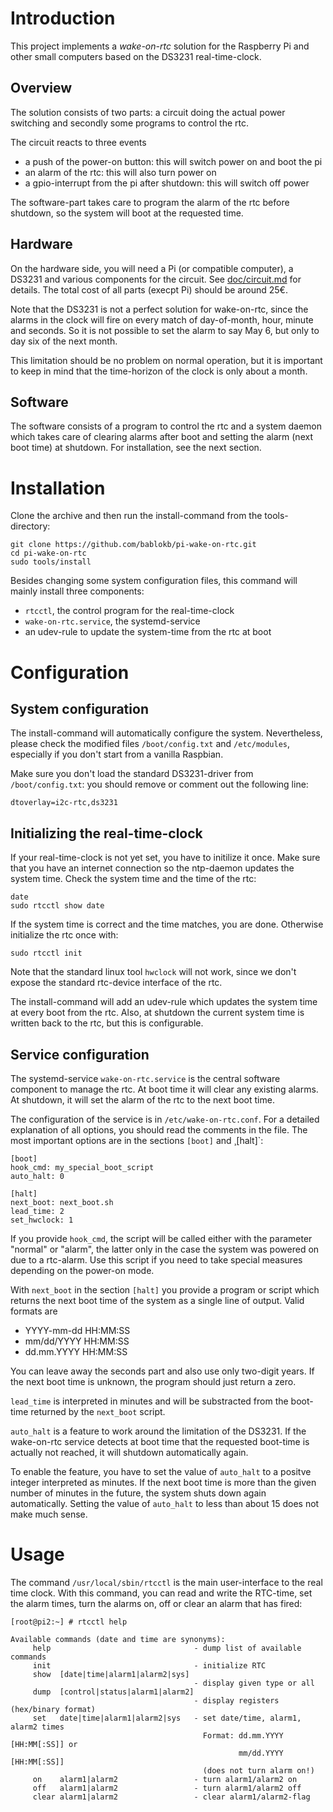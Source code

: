 Introduction
============

This project implements a *wake-on-rtc* solution for the Raspberry Pi and
other small computers based on the DS3231 real-time-clock.


Overview
--------

The solution consists of two parts: a circuit doing the actual power switching
and secondly some programs to control the rtc.

The circuit reacts to three events

  - a push of the power-on button: this will switch power on and boot the pi
  - an alarm of the rtc: this will also turn power on
  - a gpio-interrupt from the pi after shutdown: this will switch off power

The software-part takes care to program the alarm of the rtc before shutdown,
so the system will boot at the requested time.


Hardware
--------

On the hardware side, you will need a Pi (or compatible computer), a DS3231
and various components for the circuit. See
[doc/circuit.md](./doc/circuit.md "The switching circuit") for details. The
total cost of all parts (execpt Pi) should be around 25€.

Note that the DS3231 is not a perfect solution for wake-on-rtc, since the
alarms in the clock will fire on every match of day-of-month, hour, minute
and seconds. So it is not possible to set the alarm to say May 6, but only
to day six of the next month.

This limitation should be no problem on normal operation, but it is
important to keep in mind that the time-horizon of the clock is only
about a month.


Software
--------

The software consists of a program to control the rtc and a system daemon
which takes care of clearing alarms after boot and setting the alarm (next
boot time) at shutdown. For installation, see the next section.


Installation
============

Clone the archive and then run the install-command from the tools-directory:

    git clone https://github.com/bablokb/pi-wake-on-rtc.git
    cd pi-wake-on-rtc
    sudo tools/install

Besides changing some system configuration files, this command will
mainly install three components:

  - `rtcctl`, the control program for the real-time-clock
  - `wake-on-rtc.service`, the systemd-service
  - an udev-rule to update the system-time from the rtc at boot


Configuration
=============

System configuration
--------------------

The install-command will automatically configure the system. Nevertheless,
please check the modified files `/boot/config.txt` and `/etc/modules`,
especially if you don't start from a vanilla Raspbian.

Make sure you don't load the standard DS3231-driver from `/boot/config.txt`:
you should remove or comment out the following line:

    dtoverlay=i2c-rtc,ds3231


Initializing the real-time-clock
--------------------------------

If your real-time-clock is not yet set, you have to initilize it once.
Make sure that you have an internet connection so the ntp-daemon updates
the system time. Check the system time and the time of the rtc:

    date
    sudo rtcctl show date

If the system time is correct and the time matches, you are done. Otherwise
initialize the rtc once with:

    sudo rtcctl init

Note that the standard linux tool `hwclock` will not work, since we don't
expose the standard rtc-device interface of the rtc.

The install-command will add an udev-rule which updates the system time
at every boot from the rtc. Also, at shutdown the current system time
is written back to the rtc, but this is configurable.


Service configuration
---------------------

The systemd-service `wake-on-rtc.service` is the central software component
to manage the rtc. At boot time it will clear any existing alarms. At
shutdown, it will set the alarm of the rtc to the next boot time.

The configuration of the service is in `/etc/wake-on-rtc.conf`. For a detailed
explanation of all options, you should read the comments in the file.
The most important options are in the sections `[boot]` and ¸[halt]`:

    [boot]
    hook_cmd: my_special_boot_script
    auto_halt: 0

    [halt]
    next_boot: next_boot.sh
    lead_time: 2
    set_hwclock: 1

If you provide `hook_cmd`, the script will be called either with the parameter
"normal" or "alarm", the latter only in the case the system was powered
on due to a rtc-alarm. Use this script if you need to take special measures
depending on the power-on mode.

With `next_boot` in the section `[halt]` you provide a program or script
which returns the next boot time of the system as a single line of output.
Valid formats are

  - YYYY-mm-dd HH:MM:SS
  - mm/dd/YYYY HH:MM:SS
  - dd.mm.YYYY HH:MM:SS

You can leave away the seconds part and also use only two-digit years.
If the next boot time is unknown, the program should just return a zero.

`lead_time` is interpreted in minutes and will be substracted from
the boot-time returned by the `next_boot` script.

`auto_halt` is a feature to work around the limitation of the DS3231.
If the wake-on-rtc service detects at boot time that the requested
boot-time is actually not reached, it will shutdown automatically again.

To enable the feature, you have to set the value of `auto_halt` to a
positve integer interpreted as minutes. If the next boot time is more than
the given number of minutes in the future, the system shuts down again
automatically. Setting the value of `auto_halt` to less than about 15
does not make much sense.


Usage
=====

The command `/usr/local/sbin/rtcctl` is the main user-interface to the
real time clock. With this command, you can read and write the RTC-time,
set the alarm times, turn the alarms on, off or clear an alarm that has
fired:

    [root@pi2:~] # rtcctl help

    Available commands (date and time are synonyms):
         help                                - dump list of available commands
         init                                - initialize RTC
         show  [date|time|alarm1|alarm2|sys]
                                             - display given type or all
         dump  [control|status|alarm1|alarm2]
                                             - display registers (hex/binary format)
         set   date|time|alarm1|alarm2|sys   - set date/time, alarm1, alarm2 times
                                               Format: dd.mm.YYYY [HH:MM[:SS]] or
                                                       mm/dd.YYYY [HH:MM[:SS]]
                                               (does not turn alarm on!)
         on    alarm1|alarm2                 - turn alarm1/alarm2 on
         off   alarm1|alarm2                 - turn alarm1/alarm2 off
         clear alarm1|alarm2                 - clear alarm1/alarm2-flag

